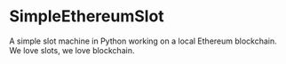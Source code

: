 # SimpleEthereumSlot
A simple slot machine in Python working on a local Ethereum blockchain.  
We love slots, we love blockchain.
